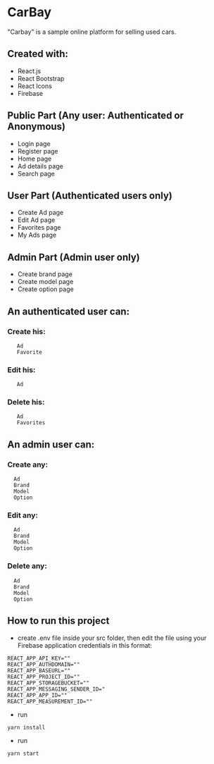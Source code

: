 # CarBay

  "Carbay" is a sample online platform for selling used cars.
  
## Created with:
 - React.js
 - React Bootstrap
 - React Icons
 - Firebase
  
## Public Part (Any user: Authenticated or Anonymous)
 - Login page
 - Register page
 - Home page
 - Ad details page
 - Search page

## User Part (Authenticated users only)
 - Create Ad page
 - Edit Ad page
 - Favorites page
 - My Ads page

## Admin Part (Admin user only)
 - Create brand page
 - Create model page
 - Create option page

 ## An authenticated user can:
  ### Create his:
       Ad
       Favorite
  ### Edit his:
       Ad
  ### Delete his:
       Ad
       Favorites
       
 ## An admin user can:
  ### Create any:
      Ad
      Brand
      Model
      Option
  ### Edit any:
      Ad
      Brand
      Model
      Option
  ### Delete any:
      Ad
      Brand
      Model
      Option

## How to run this project
 - create .env file inside your src folder, then edit the file using your Firebase application credentials in this format:
<pre><code>REACT_APP_API_KEY=""
REACT_APP_AUTHDOMAIN=""
REACT_APP_BASEURL=""
REACT_APP_PROJECT_ID=""
REACT_APP_STORAGEBUCKET=""
REACT_APP_MESSAGING_SENDER_ID="
REACT_APP_APP_ID=""
REACT_APP_MEASUREMENT_ID=""
</code></pre>
 - run
 <pre><code>yarn install</code></pre>
 - run 
 <pre><code>yarn start</code></pre>

